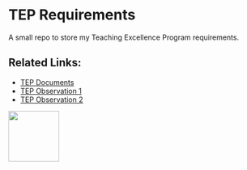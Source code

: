 # TEP Requirements

A small repo to store my Teaching Excellence Program requirements. 

## Related Links:

* [TEP Documents](https://pages.codeadam.ca/tep-documents/)
* [TEP Observation 1](https://pages.codeadam.ca/tep-observation-1)
* [TEP Observation 2](https://pages.codeadam.ca/tep-observation-2)

<a href="https://codeadam.ca">
<img src="https://codeadam.ca/images/code-block.png" width="100">
</a>
